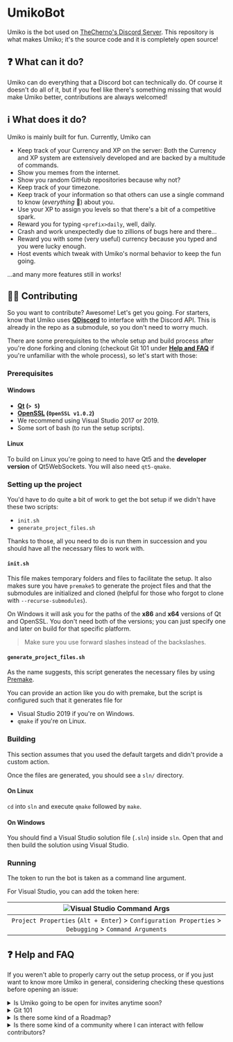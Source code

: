 
# UmikoBot

Umiko is the bot used on [TheCherno's Discord Server](https://discord.gg/K9rMPsu9pQ). This repository is what makes Umiko; it's the source code and it is completely open source!

## ❓ What can it do?

Umiko can do everything that a Discord bot can technically do. Of course it doesn't do all of it, but if you feel like there's something missing that would make Umiko better, contributions are always welcomed!

## ℹ️️ What does it do?

Umiko is mainly built for fun. Currently, Umiko can

- Keep track of your Currency and XP on the server: Both the Currency and XP system are extensively developed and are backed by a multitude of commands.
- Show you memes from the internet.
- Show you random GitHub repositories because why not?
- Keep track of your timezone.
- Keep track of your information so that others can use a single command to know (*everything* :eyes:) about you.
- Use your XP to assign you levels so that there's a bit of a competitive spark.
- Reward you for typing `<prefix>daily`, well, daily.
- Crash and work unexpectedly due to zillions of bugs here and there...
- Reward you with some (very useful) currency because you typed and you were lucky enough.
- Host events which tweak with Umiko's normal behavior to keep the fun going.
  
...and many more features still in works!

## 🙋‍♂️ Contributing

So you want to contribute? Awesome! Let's get you going. For starters, know that Umiko uses **[QDiscord](https://github.com/Gaztin/QDiscord)** to interface with the Discord API. This is already in the repo as a submodule, so you don't need to worry much.

There are some prerequisites to the whole setup and build process after you're done forking and cloning (checkout Git 101 under **[Help and FAQ](#-help-and-faq)** if you're unfamiliar with the whole process), so let's start with those:

### Prerequisites

#### Windows

- **[Qt](https://www.qt.io/) (`> 5`)**
- **[OpenSSL](https://indy.fulgan.com/SSL/Archive/Experimental/openssl-1.0.2o-x64-VC2017.zip) (`OpenSSL v1.0.2`)**
- We recommend using Visual Studio 2017 or 2019.
- Some sort of bash (to run the setup scripts).

#### Linux

To build on Linux you're going to need to have Qt5 and the **developer version** of Qt5WebSockets. You will also need `qt5-qmake`.

### Setting up the project

You'd have to do quite a bit of work to get the bot setup if we didn't have these two scripts:

- `init.sh`
- `generate_project_files.sh`

Thanks to those, all you need to do is run them in succession and you should have all the necessary files to work with.

#### `init.sh`

This file makes temporary folders and files to facilitate the setup. It also makes sure you have `premake5` to generate the project files and that the submodules are initialized and cloned (helpful for those who forgot to clone with `--recurse-submodules`).

On Windows it will ask you for the paths of the **x86** and **x64** versions of Qt and OpenSSL. You don't need both of the versions; you can just specify one and later on build for that specific platform.

> Make sure you use forward slashes instead of the backslashes.

#### `generate_project_files.sh`

As the name suggests, this script generates the necessary files by using [Premake](https://premake.github.io/).

You can provide an action like you do with premake, but the script is configured such that it generates file for

- Visual Studio 2019 if you're on Windows.
- `qmake` if you're on Linux.

### Building

This section assumes that you used the default targets and didn't provide a custom action.

Once the files are generated, you should see a `sln/` directory.

#### On Linux

`cd` into `sln` and execute `qmake` followed by `make`.

#### On Windows

You should find a Visual Studio solution file (`.sln`) inside `sln`. Open that and then build the solution using Visual Studio.

### Running

The token to run the bot is taken as a command line argument.

For Visual Studio, you can add the token here:

|![Visual Studio Command Args](https://cdn.discordapp.com/attachments/353076704945766403/680397059068919808/unknown.png)|
|:--:|
|`Project Properties` (`Alt + Enter`) > `Configuration Properties` > `Debugging` > `Command Arguments`|

## ❓ Help and FAQ

If you weren't able to properly carry out the setup process, or if you just want to know more Umiko in general, considering checking these questions before opening an issue:

<details>
<summary>Is Umiko going to be open for invites anytime soon?</summary>
This hasn't been thought about much, but all of Umiko is developed keeping multiple servers in mind, so we're ready for that already!
</details>

<details>
<summary>Git 101
</summary>

This isn't an extensive guide by any means, but it'll bring you up to speed to start contributing.

The first thing you will need to do is to *fork* this repo (repository). You need to do this because you don't have *direct push permissions* to this repository (meaning that you can't just publish your code here directly).

*Forking* this repo essentially means creating your own *copy* of this repo on your GitHub account. It's not complicated either; just click on the Fork button on the upper-right corner of this repo's page, and voila!

Your *forked repo* (or simply *fork*) stays on GitHub and is thus called a remote (this remote is usually referred to as `origin`). What you need to do next would be to get it locally on your own system. This process is called *cloning*. To *clone* a repository into some local directory, go to that directory, fire up a terminal and type this:

```
git clone <repo-link>
```

In our case, the link would be `https://github.com/<your-github-account>/UmikoBot.git` where `<your-github-account>` is, well, your GitHub account. We also have submodules to take care of. So we use

```
git clone --recurse-submodules -j8 https://github.com/<your-github-account>/UmikoBot.git
```

<small>`-j8` is an optional flag which enables fetching up to 8 submodules in parallel. We don't really need to use it, but it's always better to know about it.</small>

> If that doesn't work, you might be using an old version of Git. Just do
>
> ```
> git clone https://github.com/> <MyGitHubAccount>/GameProject-1.git
> ```
>
> and make sure you run [`init.sh`](#initsh) right after; it will handle the submodule stuff (by using `git submodule update --init --recursive`).

You have successfully forked and cloned the project. If you came from [Contributing](#️-contributing), you can continue with the [prerequisites](#prerequisites).

The following material explains the basic commands and workflow to use for making contributions after you're done setting up and can build the project.

Remember, you can always check the *status* of your repo, using

```
git status
```

You can also look into more about commands by using

```
git help <command>
```

And of course, the **[documentation](https://git-scm.com/docs)** always helps.

We talked about remotes just a bit earlier. We came across the `origin` which is another name for your fork. The remote from you forked your fork, is usually called `upstream`. To list the remotes you have, use

```
git remote -v
```

You'll notice that you don't actually have an upstream setup (unless you set it up yourself, and in that case why are you here?). To add the upstream repository (which would be this repository), do

```
git remote add upstream https://github.com/TheChernoCommunity/UmikoBot.git
```

You have covered all the basic prerequisites. From now on, when you make intend to add a certain feature, follow this steps.

1. Firstly, you need to create a new branch dedicated to that feature. You would usually branch out from the `master` branch of the main repo and then work on those changes.
2. With each small change you bring make sure you commit it. Each commit is essentially a package of changes to different files. It's up to you to decide when something doesn't belong to a particular commit.
3. After the whole thing is properly done. You can then push it to your origin (you can push commits one by one while you work through them as well, but well it's up to you again).
4. The only thing is that this code isn't part of the upstream. To make it part of that, you need to open a Pull Request (or a PR) which is basically a request to pull changes from your code. Pull Requests are a GitHub construct, and to do open one, simply go to the `Pull Requests` > `New Pull Request`.
5. The code would be then reviewed and if it's all fine, it should be merged with the repo.
6. The branch that you worked on would now become a stale branch. You can now delete it.
7. If while working on a feature, you find yourself in a scenario where upstream has had new commits that you would want to have in your version as well, you just need to rebase your branch onto upstream's branch (this would usually be `master`).

The commands that you'll find useful to go with the above process are listed here (stuff beginning with `#` are comments to guide you):

```
# Make a branch basing off of the current point you're at
git branch <branch-name>

# Checkout that branch (you aren't moved to  that branch by default)
git checkout <branch-name>

# To make a new branch and also check it out
git checkout -b <branch-name>

# Checkout the origin's master
git checkout origin/master

# Deleting a branch on origin
git push -d origin <branch-name>

# Deleting a local branch
git branch -d <local-branch>

# Use add followed by a list of files separated by space to add/stage files for a commit
git add <file1> <file2> <file3> # and so on

# Stage all changes
git add -A

# To commit after staging files
git commit -m "A meaningful commit message"

# Pushing your changes to your remote
git push <remote-name> <branch-name>

# Pulling changes
git pull <remote-name> <branch-name>

# Ensuring a local branch is up to date with a branch on upstream
git fetch upstream <branch-name> 	# Fetch the meta-data
git checkout <branch-name> 			# Ensure you're at the correct branch locally
git merge upstream/<branch-name>

# Rebasing a branch (branch1) onto another branch (branch2)
git checkout branch1 	# First checkout the branch in concern
git rebase branch2 		# Then rebase
## This can also be done with a single command:
git rebase branch2 branch1

## Example: Rebasing your master to origin's master
git checkout master 	# Of course make sure you're in the correct branch
git fetch origin 		# Update origin
git rebase origin/master
## This also has the same effect as the last two commands:
git pull --rebase origin master

# Looking at the commits you made
git log --oneline
git log # More verbose
## NOTE: You will find the commit hash with the commits

# Checking out a commit temporarily
git checkout <hash>
## NOTE: This will detach your HEAD pointer. A detached state is when the HEAD points at a commit instead of a branch.
## If you already know you want to make changes, make a new branch instead with the following set of commands.

# Making a new branch basing off of a commit and checking it out
git checkout -b <new-branch-name> <hash>

# Reverting to an old commit
git reset --hard <hash>

## NOTE: ALL uncommitted work will be lost. If you have uncommitted changes you want to keep, stash them:
git stash # Firstly, stash the changes
git reset --hard <hash> # Revert to this commit
git stash pop # Pop all the changes from the stash

```

</details>

<details>
<summary>Is there some kind of a Roadmap?
</summary>

The closest thing to that we currently have is [this](https://github.com/TheChernoCommunity/UmikoBot/projects/1).
</details>

<details>
<summary>Is there some kind of a community where I can interact with fellow contributors?
</summary>

Glad you asked! We'll be happy to see you on our [Discord Server!](https://discord.gg/zrUpn7RG5k)
</details>
